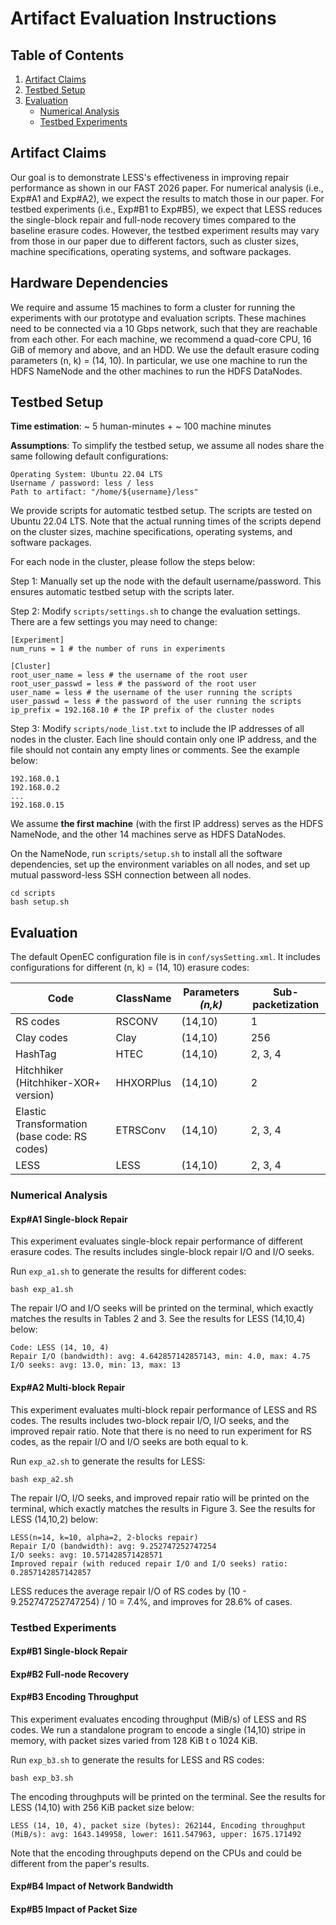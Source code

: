 # Artifact Evaluation Instructions

<!-- Generate table of contents -->

## Table of Contents
1. [Artifact Claims](#artifact-claims)
2. [Testbed Setup](#testbed-setup)
3. [Evaluation](#evaluation)
   - [Numerical Analysis](#numerical-analysis)
   - [Testbed Experiments](#testbed-experiments)

## Artifact Claims

Our goal is to demonstrate LESS's effectiveness in improving repair
performance as shown in our FAST 2026 paper.  For numerical analysis (i.e.,
Exp\#A1 and Exp\#A2), we expect the results to match those in our paper. For
testbed experiments (i.e., Exp\#B1 to Exp\#B5), we expect that LESS reduces
the single-block repair and full-node recovery times compared to the baseline
erasure codes. However, the testbed experiment results may vary from those in
our paper due to different factors, such as cluster sizes, machine
specifications, operating systems, and software packages.

## Hardware Dependencies

We require and assume 15 machines to form a cluster for running the
experiments with our prototype and evaluation scripts. These machines need to
be connected via a 10 Gbps network, such that they are reachable from each
other. For each machine, we recommend a quad-core CPU, 16 GiB of memory and
above, and an HDD. We use the default erasure coding parameters (n, k) = (14,
10). In particular, we use one machine to run the HDFS NameNode and the other
machines to run the HDFS DataNodes.

## Testbed Setup

**Time estimation**: ~ 5 human-minutes + ~ 100 machine minutes

**Assumptions**: To simplify the testbed setup, we assume all nodes share the
same following default configurations:

```
Operating System: Ubuntu 22.04 LTS
Username / password: less / less
Path to artifact: "/home/${username}/less"
```


We provide scripts for automatic testbed setup. The scripts are tested on
Ubuntu 22.04 LTS. Note that the actual running times of the scripts depend on
the cluster sizes, machine specifications, operating systems, and software
packages.

For each node in the cluster, please follow the steps below:

Step 1: Manually set up the node with the default username/password. This
ensures automatic testbed setup with the scripts later.

Step 2: Modify ```scripts/settings.sh``` to change the evaluation settings.
There are a few settings you may need to change:

```
[Experiment]
num_runs = 1 # the number of runs in experiments

[Cluster]
root_user_name = less # the username of the root user
root_user_passwd = less # the password of the root user
user_name = less # the username of the user running the scripts
user_passwd = less # the password of the user running the scripts
ip_prefix = 192.168.10 # the IP prefix of the cluster nodes
```

Step 3: Modify ```scripts/node_list.txt``` to include the IP addresses of all
nodes in the cluster. Each line should contain only one IP address, and the
file should not contain any empty lines or comments.  See the example below:

```
192.168.0.1
192.168.0.2
...
192.168.0.15
```

We assume **the first machine** (with the first IP address) serves as the HDFS
NameNode, and the other 14 machines serve as HDFS DataNodes.

On the NameNode, run ```scripts/setup.sh``` to install all the software
dependencies, set up the environment variables on all nodes, and set up mutual
password-less SSH connection between all nodes.

```
cd scripts
bash setup.sh
```


## Evaluation

The default OpenEC configuration file is in ```conf/sysSetting.xml```.
It includes configurations for different (n, k) = (14, 10) erasure codes:

| Code | ClassName | Parameters *(n,k)* | Sub-packetization |
| ------ | ------ | ------ | ------ |
| RS codes | RSCONV | (14,10) | 1 |
| Clay codes | Clay | (14,10) | 256 |
| HashTag | HTEC | (14,10) | 2, 3, 4 |
| Hitchhiker (Hitchhiker-XOR+ version) | HHXORPlus | (14,10) | 2 |
| Elastic Transformation (base code: RS codes) | ETRSConv | (14,10) | 2, 3, 4 |
| LESS | LESS | (14,10) | 2, 3, 4 |

### Numerical Analysis

#### Exp#A1 Single-block Repair

This experiment evaluates single-block repair performance of different
erasure codes. The results includes single-block repair I/O and I/O seeks.

Run ```exp_a1.sh``` to generate the results for different codes:
```
bash exp_a1.sh
```

The repair I/O and I/O seeks will be printed on the terminal, which exactly
matches the results in Tables 2 and 3. See the results for LESS (14,10,4) below:

```
Code: LESS (14, 10, 4)
Repair I/O (bandwidth): avg: 4.642857142857143, min: 4.0, max: 4.75
I/O seeks: avg: 13.0, min: 13, max: 13
```

#### Exp#A2 Multi-block Repair

This experiment evaluates multi-block repair performance of LESS and RS codes.
The results includes two-block repair I/O, I/O seeks, and the improved repair
ratio.  Note that there is no need to run experiment for RS codes, as the
repair I/O and I/O seeks are both equal to k.

Run ```exp_a2.sh``` to generate the results for LESS:
```
bash exp_a2.sh
```

The repair I/O, I/O seeks, and improved repair ratio will be printed on
the terminal, which exactly matches the results in Figure 3. See the results
for LESS (14,10,2) below:
```
LESS(n=14, k=10, alpha=2, 2-blocks repair)
Repair I/O (bandwidth): avg: 9.252747252747254
I/O seeks: avg: 10.571428571428571
Improved repair (with reduced repair I/O and I/O seeks) ratio: 0.2857142857142857
```
LESS reduces the average repair I/O of RS codes by (10 - 9.252747252747254) /
10 = 7.4%, and improves for 28.6% of cases.


### Testbed Experiments

#### Exp#B1 Single-block Repair

#### Exp#B2 Full-node Recovery

#### Exp#B3 Encoding Throughput

This experiment evaluates encoding throughput (MiB/s) of LESS and RS codes. We
run a standalone program to encode a single (14,10) stripe in memory, with
packet sizes varied from 128 KiB t o 1024 KiB.

Run ```exp_b3.sh``` to generate the results for LESS and RS codes:
```
bash exp_b3.sh
```

The encoding throughputs will be printed on the terminal.  See the results for
LESS (14,10) with 256 KiB packet size below:

```
LESS (14, 10, 4), packet size (bytes): 262144, Encoding throughput (MiB/s): avg: 1643.149958, lower: 1611.547963, upper: 1675.171492
```

Note that the encoding throughputs depend on the CPUs and could be different
from the paper's results.

#### Exp#B4 Impact of Network Bandwidth

#### Exp#B5 Impact of Packet Size